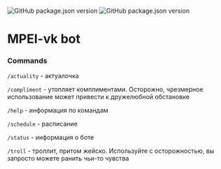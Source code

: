![GitHub package.json version](https://img.shields.io/github/package-json/v/Alaladdin/mpei-vk?color=%23BE97F5)
![GitHub package.json version](https://img.shields.io/github/package-json/v/Alaladdin/mpei-server?color=%23BE97F5&label=api%20version)

# MPEI-vk bot

### Commands

`/actuality` - актуалочка

`/compliment` - утопляет комплиментами. Осторожно, чрезмерное использование может привести к дружелюбной обстановке

`/help` - информация по командам

`/schedule` - расписание

`/status` - информация о боте

`/troll` - троллит, притом жейско. Используйте с осторожностью, вы запросто можете ранить чьи-то чувства
